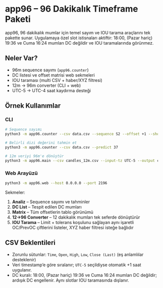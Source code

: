 # app96 – 96 Dakikalık Timeframe Paketi

app96, 96 dakikalık mumlar için temel sayım ve IOU tarama araçlarını tek pakette sunar. Uygulamaya özel slot istisnaları aktiftir: 18:00, (Pazar hariç) 19:36 ve Cuma 16:24 mumları DC değildir ve IOU taramalarında görünmez.

## Neler Var?

- 96m sequence sayımı (`app96.counter`)  
- DC listesi ve offset matrisi web sekmeleri  
- IOU taraması (multi CSV + haber/XYZ filtresi)  
- 12m → 96m converter (CLI + web)  
- UTC-5 → UTC-4 saat kaydırma desteği

## Örnek Kullanımlar

### CLI

```bash
# Sequence sayımı
python3 -m app96.counter --csv data.csv --sequence S2 --offset +1 --show-dc

# Belirli dizi değerini tahmin et
python3 -m app96.counter --csv data.csv --predict 37

# 12m veriyi 96m'e dönüştür
python3 -m app96.main --csv candles_12m.csv --input-tz UTC-5 --output candles_96m.csv
```

### Web Arayüzü

```bash
python3 -m app96.web --host 0.0.0.0 --port 2196
```

Sekmeler:
1. **Analiz** – Sequence sayımı ve tahminler  
2. **DC List** – Tespit edilen DC mumları  
3. **Matrix** – Tüm offsetlerin tablo görünümü  
4. **12→96 Converter** – 12 dakikalık mumları tek seferde dönüştürür  
5. **IOU Tarama** – Limit + tolerans koşulunu sağlayan aynı işaretli OC/PrevOC çiftlerini listeler, XYZ haber filtresi isteğe bağlıdır

## CSV Beklentileri

- Zorunlu sütunlar: `Time`, `Open`, `High`, `Low`, `Close (Last)` (eş anlamlılar desteklenir)  
- Veri timestamp’e göre sıralanır; `UTC-5` seçildiyse otomatik +1 saat uygulanır.  
- DC kuralı: 18:00, (Pazar hariç) 19:36 ve Cuma 16:24 mumları DC değildir; ardışık DC engellenir. Aynı slotlar IOU taramasında dışlanır.
